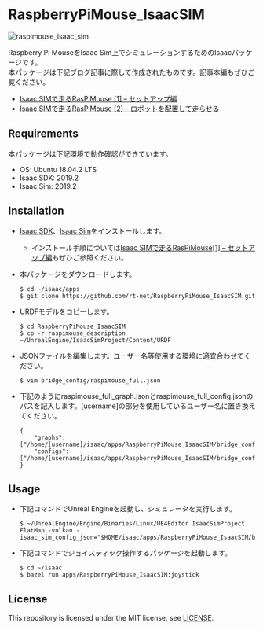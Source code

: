 # RaspberryPiMouse_IsaacSIM

![raspimouse_isaac_sim](https://github.com/rt-net/RaspberryPiMouse_IsaacSIM/blob/images/images/raspimouse_isaac_sim.png "raspimouse_isaac_sim")

Raspberry Pi MouseをIsaac Sim上でシミュレーションするためのIsaacパッケージです。  
本パッケージは下記ブログ記事に際して作成されたものです。記事本編もぜひご覧ください。

* [Isaac SIMで走るRasPiMouse [1] – セットアップ編](https://www.rt-shop.jp/blog/archives/11427)
* [Isaac SIMで走るRasPiMouse [2] – ロボットを配置して走らせる](https://www.rt-shop.jp/blog/archives/11515)


## Requirements
本パッケージは下記環境で動作確認ができています。

* OS: Ubuntu 18.04.2 LTS
* Isaac SDK: 2019.2
* Isaac Sim: 2019.2

## Installation
* [Isaac SDK](https://docs.nvidia.com/isaac/isaac/doc/setup.htm)、[Isaac Sim](https://docs.nvidia.com/isaac/isaac_sim/setup.html)をインストールします。
  * インストール手順については[Isaac SIMで走るRasPiMouse[1] – セットアップ編](https://www.rt-shop.jp/blog/archives/11427)もぜひご参照ください。
* 本パッケージをダウンロードします。

  ```
  $ cd ~/isaac/apps
  $ git clone https://github.com/rt-net/RaspberryPiMouse_IsaacSIM.git
  ```

* URDFモデルをコピーします。

  ```
  $ cd RaspberryPiMouse_IsaacSIM
  $ cp -r raspimouse_description ~/UnrealEngine/IsaacSimProject/Content/URDF
  ```

* JSONファイルを編集します。ユーザー名等使用する環境に適宜合わせてください。

  ```
  $ vim bridge_config/raspimouse_full.json
  ```

* 下記のようにraspimouse_full_graph.jsonとraspimouse_full_config.jsonのパスを記入します。[username]の部分を使用しているユーザー名に置き換えてください。

  ```
  {
      "graphs": ["/home/[username]/isaac/apps/RaspberryPiMouse_IsaacSIM/bridge_config/raspimouse_full_graph.json"],
      "configs": ["/home/[username]/isaac/apps/RaspberryPiMouse_IsaacSIM/bridge_config/raspimouse_full_config.json"]
  }
  ```

## Usage
* 下記コマンドでUnreal Engineを起動し、シミュレータを実行します。

  ```
  $ ~/UnrealEngine/Engine/Binaries/Linux/UE4Editor IsaacSimProject FlatMap -vulkan -isaac_sim_config_json="$HOME/isaac/apps/RaspberryPiMouse_IsaacSIM/bridge_config/raspimouse_full.json"
  ```

* 下記コマンドでジョイスティック操作するパッケージを起動します。

  ```
  $ cd ~/isaac
  $ bazel run apps/RaspberryPiMouse_IsaacSIM:joystick
  ```

## License
This repository is licensed under the MIT license, see [LICENSE](./LICENSE).
